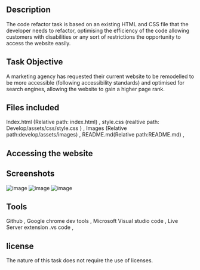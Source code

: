 ## Description 
The code refactor task is based on an existing HTML and CSS file that the developer needs to refactor, optimising the efficiency of the code allowing customers with disabilities or any sort of restrictions the opportunity to access the website easily.



## Task Objective
A marketing agency has requested their current website to be remodelled to be more accessible (following accessibility standards) and optimised for search engines, allowing the website to gain a higher page rank.


## Files included

Index.html (Relative path: index.html) ,
style.css (realtive path: Develop/assets/css/style.css ) ,
Images (Relative path:develop/assets/images) ,
README.md(Relative path:README.md) ,

## Accessing the website 

## Screenshots 
![image](https://user-images.githubusercontent.com/78626961/120939109-479eef80-c70e-11eb-809a-703ac7177669.png)
![image](https://user-images.githubusercontent.com/78626961/120939122-5edddd00-c70e-11eb-8d20-257e71617ac8.png)
![image](https://user-images.githubusercontent.com/78626961/120939150-7d43d880-c70e-11eb-86ac-c43da77d3574.png)

##  Tools
Github ,
Google chrome dev tools ,
Microsoft Visual studio code ,
Live Server extension .vs code ,

## license 
The nature of this task does not require the use of licenses.
